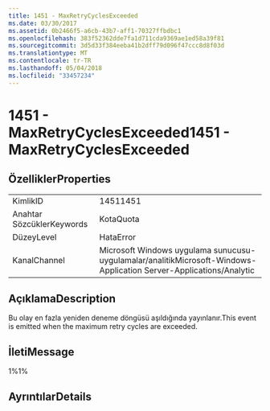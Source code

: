 ```yaml
---
title: 1451 - MaxRetryCyclesExceeded
ms.date: 03/30/2017
ms.assetid: 0b2466f5-a6cb-43b7-aff1-70327ffbdbc1
ms.openlocfilehash: 383f52362dde7fa1d711cda9369ae1ed58a39f81
ms.sourcegitcommit: 3d5d33f384eeba41b2dff79d096f47ccc8d8f03d
ms.translationtype: MT
ms.contentlocale: tr-TR
ms.lasthandoff: 05/04/2018
ms.locfileid: "33457234"
---
```

# <a name="1451---maxretrycyclesexceeded"></a><span data-ttu-id="1e095-102">1451 - MaxRetryCyclesExceeded</span><span class="sxs-lookup"><span data-stu-id="1e095-102">1451 - MaxRetryCyclesExceeded</span></span>
## <a name="properties"></a><span data-ttu-id="1e095-103">Özellikler</span><span class="sxs-lookup"><span data-stu-id="1e095-103">Properties</span></span>  
  
|||  
|-|-|  
|<span data-ttu-id="1e095-104">Kimlik</span><span class="sxs-lookup"><span data-stu-id="1e095-104">ID</span></span>|<span data-ttu-id="1e095-105">1451</span><span class="sxs-lookup"><span data-stu-id="1e095-105">1451</span></span>|  
|<span data-ttu-id="1e095-106">Anahtar Sözcükler</span><span class="sxs-lookup"><span data-stu-id="1e095-106">Keywords</span></span>|<span data-ttu-id="1e095-107">Kota</span><span class="sxs-lookup"><span data-stu-id="1e095-107">Quota</span></span>|  
|<span data-ttu-id="1e095-108">Düzey</span><span class="sxs-lookup"><span data-stu-id="1e095-108">Level</span></span>|<span data-ttu-id="1e095-109">Hata</span><span class="sxs-lookup"><span data-stu-id="1e095-109">Error</span></span>|  
|<span data-ttu-id="1e095-110">Kanal</span><span class="sxs-lookup"><span data-stu-id="1e095-110">Channel</span></span>|<span data-ttu-id="1e095-111">Microsoft Windows uygulama sunucusu-uygulamalar/analitik</span><span class="sxs-lookup"><span data-stu-id="1e095-111">Microsoft-Windows-Application Server-Applications/Analytic</span></span>|  
  
## <a name="description"></a><span data-ttu-id="1e095-112">Açıklama</span><span class="sxs-lookup"><span data-stu-id="1e095-112">Description</span></span>  
 <span data-ttu-id="1e095-113">Bu olay en fazla yeniden deneme döngüsü aşıldığında yayınlanır.</span><span class="sxs-lookup"><span data-stu-id="1e095-113">This event is emitted when the maximum retry cycles are exceeded.</span></span>  
  
## <a name="message"></a><span data-ttu-id="1e095-114">İleti</span><span class="sxs-lookup"><span data-stu-id="1e095-114">Message</span></span>  
 <span data-ttu-id="1e095-115">1%</span><span class="sxs-lookup"><span data-stu-id="1e095-115">1%</span></span>  
  
## <a name="details"></a><span data-ttu-id="1e095-116">Ayrıntılar</span><span class="sxs-lookup"><span data-stu-id="1e095-116">Details</span></span>
